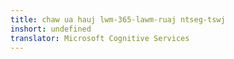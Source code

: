 ```yaml
---
title: chaw ua hauj lwm-365-lawm-ruaj ntseg-tswj
inshort: undefined
translator: Microsoft Cognitive Services
---
```




